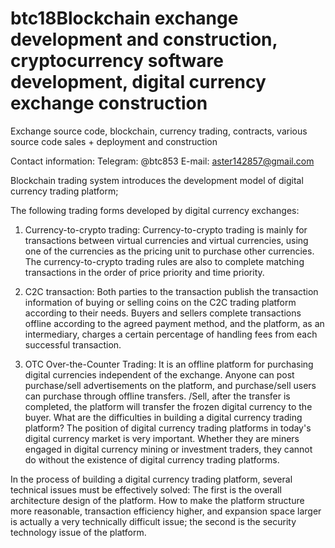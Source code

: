 # btc18Blockchain exchange development and construction, cryptocurrency software development, digital currency exchange construction

Exchange source code, blockchain, currency trading, contracts, various source code sales + deployment and construction

Contact information: Telegram: @btc853 E-mail: aster142857@gmail.com

Blockchain trading system introduces the development model of digital currency trading platform;

The following trading forms developed by digital currency exchanges:

1. Currency-to-crypto trading: Currency-to-crypto trading is mainly for transactions between virtual currencies and virtual currencies, using one of the currencies as the pricing unit to purchase other currencies. The currency-to-crypto trading rules are also to complete matching transactions in the order of price priority and time priority.

2. C2C transaction: Both parties to the transaction publish the transaction information of buying or selling coins on the C2C trading platform according to their needs. Buyers and sellers complete transactions offline according to the agreed payment method, and the platform, as an intermediary, charges a certain percentage of handling fees from each successful transaction.

3. OTC Over-the-Counter Trading: It is an offline platform for purchasing digital currencies independent of the exchange. Anyone can post purchase/sell advertisements on the platform, and purchase/sell users can purchase through offline transfers. /Sell, after the transfer is completed, the platform will transfer the frozen digital currency to the buyer.
What are the difficulties in building a digital currency trading platform? The position of digital currency trading platforms in today's digital currency market is very important. Whether they are miners engaged in digital currency mining or investment traders, they cannot do without the existence of digital currency trading platforms.


In the process of building a digital currency trading platform, several technical issues must be effectively solved: The first is the overall architecture design of the platform. How to make the platform structure more reasonable, transaction efficiency higher, and expansion space larger is actually a very technically difficult issue; the second is the security technology issue of the platform.
